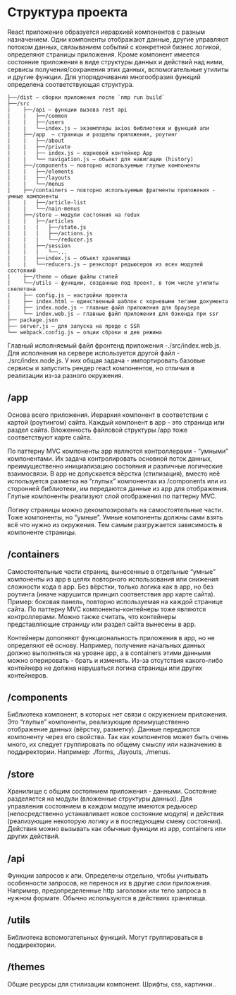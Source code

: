 # Структура проекта

React приложение образуется иерархией компонентов с разным назначением. 
Одни компоненты отображают данные, другие управляют потоком данных, связыванием событий с конкретной бизнес логикой, определяют страницы приложения. 
Кроме компонент имеется состояние приложения в виде структуры данных и действий над ними, сервисы получения/сохранения этих данных, вспомогательные утилиты и другие функции. Для упорядочивания многообразия функций определена соответствующая структура.

```
├──/dist — сборки приложения после `nmp run build` 
├──/src 
|    ├──/api — функции вызова rest api
|    |   ├──/common 
|    |   ├──/users
|    |   └──index.js — экземпляры axios библиотеки и функций апи
|    ├──/app  — страницы и разделы приложения, роутинг
|    |   ├──/about 
|    |   ├──/private
|    |   ├── index.js — корневой контейнер App
|    |   └── navigation.js — объект для навигации (history)
|    ├──/components — повторно используемые глупые компоненты
|    |   ├──/elements 
|    |   ├──/layouts
|    |   └──/menus
|    ├──/containers — повторно используемые фрагменты приложения - умные компоненты
|    |   ├──/article-list 
|    |   └──/nain-menus
|    ├──/store — модули состояния на redux
|    |   ├──/articles
|    |   |   ├──/state.js
|    |   |   ├──/actions.js 
|    |   |   └──/reducer.js
|    |   ├──/session 
|    |   |   └──...
|    |   ├──index.js — объект хранилища
|    |   └──reducers.js — реэкспорт редьюсеров из всех модулей состояний
|    ├──/theme — общие файлы стилей
|    └──/utils — функции, созданные под проект, в том числе утилиты скелетона
|    ├── config.js — настройки проекта
|    ├── index.html — единственный шаблон с корневыми тегами документа 
|    ├── index.node.js — главные файл приложения для браузера
|    └── index.web.js — главные файл приложения для бэкенда при ssr
├── package.json
├── server.js — для запуска на проде с SSR
└── webpack.config.js — опции сброки и дев режима
```

Главный исполняемый файл фронтенд приложения -./src/index.web.js. Для исполнения на сервере используется другой файл - ./src/index.node.js. 
У них общая задача - импортировать базовые сервисы и запустить рендер react компонентов, но отличия в реализации из-за разного окружения.

## /app

Основа всего приложения. Иерархия компонент в соответствии с картой (роутингом) сайта. Каждый компонент в app - это страница или раздел сайта. Вложенность файловой структуры /app тоже соответствуют карте сайта.

По паттерну MVC компоненты app являются контроллерами - “умными” компонентами. Их задача контролировать основной поток данных, преимущественно инициализацию состояния и различные логические взаимосвязи. В app не допускается вёрстка (стилизация), вместо неё используется разметка на “глупых” компонентах из /components или из сторонней библиотеки, им передаются данные из app для отображения. Глупые компоненты реализуют слой отображения по паттерну MVC. 

Логику страницы можно декомпозировать на самостоятельные части. Тоже компоненты, но “умные”. Умные компоненты должны сами взять всё что нужно из окружения. Тем самым разгружается зависимость в компоненте страницы. 

## /containers

Самостоятельные части страниц, вынесенные в отдельные “умные” компоненты из app в целях повторного использования или снижения сложности кода в app. Без вёрстки, только логика как в app, но без роутинга (иначе нарушится принцип соответствия app карте сайта). Пример: боковая панель, повторно используемая на каждой странице сайта. По паттерну MVC компоненты-контейнеры тоже являются контроллерами. Можно также считать, что контейнеры представляющие страницу или раздел сайта вынесены в app.

Контейнеры дополняют функциональность приложения в app, но не определяют её основу. Например, получение начальных данных должно выполняться на уровне app, а в containers этими данными можно оперировать - брать и изменять. Из-за отсутствия какого-либо контейнера не должна нарушаться логика страницы или других контейнеров.

## /components

Библиотека компонент, в которых нет связи с окружением приложения. Это “глупые” компоненты, реализующие преимущественно отображение данных (вёрстку, разметку). Данные передаются компоненту через его свойства. Так как компонентов может быть очень много, их следует группировать по общему смыслу или назначению в поддиректории. Например: ./forms, ./layouts, ./menus.

## /store

Хранилище с общим состоянием приложения - данными. Состояние разделяется на модули (вложенные структуры данных). Для управления состоянием в каждом модуле имеются редьюсер (непосредственно устанавливает новое состояние модуля) и действия (реализующие некоторую логику и в последующем смену состояния). Действия можно вызывать как обычные функции из app, containers или других действий.

## /api

Функции запросов к апи. Определены отдельно, чтобы учитывать особенности запросов, не перенося их в другие слои приложения. Например, предопределенные http заголовки или тело запроса в нужном формате. Обычно используются в действиях хранилища.

## /utils

Библиотека вспомогательных функций. Могут группироваться в поддиректории. 

## /themes

Общие ресурсы для стилизации компонент. Шрифты, css, картинки..
